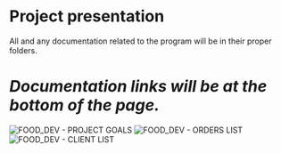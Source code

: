 # Project presentation
All and any documentation related to the program will be in their proper folders.<br>
# *Documentation links will be at the bottom of the page.*
<img src='https://user-images.githubusercontent.com/100146657/159002929-59d39801-448b-43d4-a8a3-a87f3df912dd.png' alt="FOOD_DEV - PROJECT GOALS">
<img src='https://user-images.githubusercontent.com/100146657/159003051-e2424812-61c4-4997-a0e5-73bb65ca5a62.png' alt="FOOD_DEV - ORDERS LIST">
<img src='https://user-images.githubusercontent.com/100146657/159002758-0f85e57a-4f56-46de-abfb-c45529535b24.png' alt="FOOD_DEV - CLIENT LIST">
